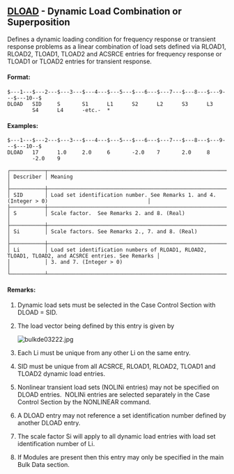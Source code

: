 ## [DLOAD](https://help.hexagonmi.com/bundle/MSC_Nastran_2022.4/page/Nastran_Combined_Book/qrg/bulkde/TOC.DLOAD.xhtml) - Dynamic Load Combination or Superposition

Defines a dynamic loading condition for frequency response or transient response problems as a linear combination of load sets defined via RLOAD1, RLOAD2, TLOAD1, TLOAD2 and ACSRCE entries for frequency response or TLOAD1 or TLOAD2 entries for transient response.

#### Format:

```nastran
$---1---$---2---$---3---$---4---$---5---$---6---$---7---$---8---$---9---$---10--$
DLOAD   SID     S       S1      L1      S2      L2      S3      L3              
        S4      L4      -etc.-  *                                               
```
#### Examples:

```nastran
$---1---$---2---$---3---$---4---$---5---$---6---$---7---$---8---$---9---$---10--$
DLOAD   17      1.0     2.0     6       -2.0    7       2.0     8               
        -2.0    9                                                               
```
```text
┌───────────┬────────────────────────────────────────────────────────────────────────────────────────────────────┐
│ Describer │ Meaning                                                                                            │
├───────────┼────────────────────────────────────────────────────────────────────────────────────────────────────┤
│ SID       │ Load set identification number. See Remarks 1. and 4. (Integer > 0)                                │
├───────────┼────────────────────────────────────────────────────────────────────────────────────────────────────┤
│ S         │ Scale factor.  See Remarks 2. and 8. (Real)                                                        │
├───────────┼────────────────────────────────────────────────────────────────────────────────────────────────────┤
│ Si        │ Scale factors. See Remarks 2., 7. and 8. (Real)                                                    │
├───────────┼────────────────────────────────────────────────────────────────────────────────────────────────────┤
│ Li        │ Load set identification numbers of RLOAD1, RLOAD2, TLOAD1, TLOAD2, and ACSRCE entries. See Remarks │
│           │ 3. and 7. (Integer > 0)                                                                            │
└───────────┴────────────────────────────────────────────────────────────────────────────────────────────────────┘
```
#### Remarks:

1. Dynamic load sets must be selected in the Case Control Section with DLOAD = SID.

2. The load vector being defined by this entry is given by

     ![bulkde03222.jpg](https://help-be.hexagonmi.com/bundle/MSC_Nastran_2022.4/page/Nastran_Combined_Book/qrg/bulkde/../../../assets/bulkde03222.jpg?_LANG=enus)  

3. Each Li must be unique from any other Li on the same entry.

4. SID must be unique from all ACSRCE, RLOAD1, RLOAD2, TLOAD1 and TLOAD2 dynamic load entries.

5. Nonlinear transient load sets (NOLINi entries) may not be specified on DLOAD entries.  NOLINi entries are selected separately in the Case Control Section by the NONLINEAR command.

6. A DLOAD entry may not reference a set identification number defined by another DLOAD entry.

7. The scale factor Si will apply to all dynamic load entries with load set identification number of Li.

8. If Modules are present then this entry may only be specified in the main Bulk Data section.

